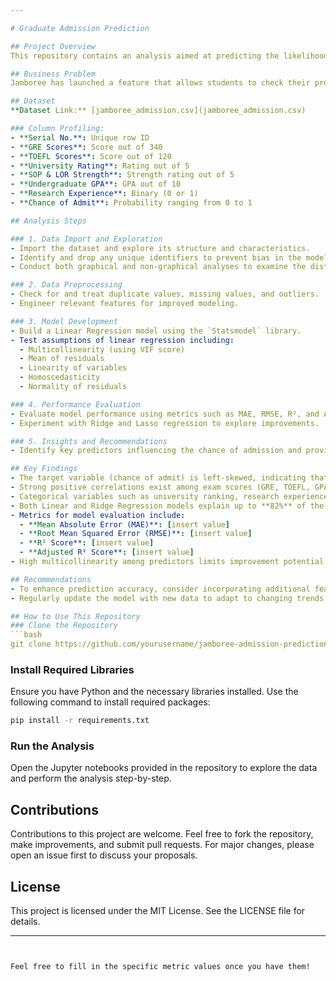 ```yaml
---

# Graduate Admission Prediction

## Project Overview
This repository contains an analysis aimed at predicting the likelihood of graduate admission to Ivy League colleges for Indian students. By examining key factors that influence admission decisions, we aim to provide insights that enhance Jamboree's new feature that estimates a student's chances of admission.

## Business Problem
Jamboree has launched a feature that allows students to check their probability of gaining admission to top colleges abroad. Understanding the factors that impact graduate admissions is crucial for refining this feature and offering tailored guidance to prospective students.

## Dataset
**Dataset Link:** [jamboree_admission.csv](jamboree_admission.csv)

### Column Profiling:
- **Serial No.**: Unique row ID
- **GRE Scores**: Score out of 340
- **TOEFL Scores**: Score out of 120
- **University Rating**: Rating out of 5
- **SOP & LOR Strength**: Strength rating out of 5
- **Undergraduate GPA**: GPA out of 10
- **Research Experience**: Binary (0 or 1)
- **Chance of Admit**: Probability ranging from 0 to 1

## Analysis Steps

### 1. Data Import and Exploration
- Import the dataset and explore its structure and characteristics.
- Identify and drop any unique identifiers to prevent bias in the model.
- Conduct both graphical and non-graphical analyses to examine the distribution of variables and relationships.

### 2. Data Preprocessing
- Check for and treat duplicate values, missing values, and outliers.
- Engineer relevant features for improved modeling.

### 3. Model Development
- Build a Linear Regression model using the `Statsmodel` library.
- Test assumptions of linear regression including:
  - Multicollinearity (using VIF score)
  - Mean of residuals
  - Linearity of variables
  - Homoscedasticity
  - Normality of residuals

### 4. Performance Evaluation
- Evaluate model performance using metrics such as MAE, RMSE, R², and Adjusted R².
- Experiment with Ridge and Lasso regression to explore improvements.

### 5. Insights and Recommendations
- Identify key predictors influencing the chance of admission and provide actionable recommendations for enhancing predictive accuracy.

## Key Findings
- The target variable (chance of admit) is left-skewed, indicating that most students have lower probabilities of admission.
- Strong positive correlations exist among exam scores (GRE, TOEFL, GPA) and with the chance of admit.
- Categorical variables such as university ranking, research experience, and the quality of SOP and LOR also contribute positively to admission chances.
- Both Linear and Ridge Regression models explain up to **82%** of the variance in the target variable.
- Metrics for model evaluation include:
  - **Mean Absolute Error (MAE)**: [insert value]
  - **Root Mean Squared Error (RMSE)**: [insert value]
  - **R² Score**: [insert value]
  - **Adjusted R² Score**: [insert value]
- High multicollinearity among predictors limits improvement potential.

## Recommendations
- To enhance prediction accuracy, consider incorporating additional features such as work experience, internships, mock interview performance, extracurricular activities, and diversity factors.
- Regularly update the model with new data to adapt to changing trends in admissions criteria.

## How to Use This Repository
### Clone the Repository
```bash
git clone https://github.com/yourusername/jamboree-admission-prediction.git
```

### Install Required Libraries
Ensure you have Python and the necessary libraries installed. Use the following command to install required packages:
```bash
pip install -r requirements.txt
```

### Run the Analysis
Open the Jupyter notebooks provided in the repository to explore the data and perform the analysis step-by-step.

## Contributions
Contributions to this project are welcome. Feel free to fork the repository, make improvements, and submit pull requests. For major changes, please open an issue first to discuss your proposals.

## License
This project is licensed under the MIT License. See the LICENSE file for details.

---
```


Feel free to fill in the specific metric values once you have them!
